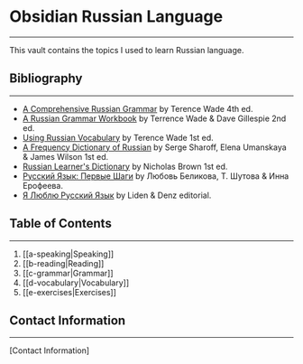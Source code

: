 # Obsidian Russian Language
---
This vault contains the topics I used to learn Russian language.
## Bibliography
---
- [A Comprehensive Russian Grammar](https://www.google.com.mx/books/edition/A_Comprehensive_Russian_Grammar/5qraDwAAQBAJ) by Terence Wade 4th ed.
- [A Russian Grammar Workbook](https://www.google.com.mx/books/edition/Russian_Grammar_Workbook/hR9YAgAAQBAJ) by Terrence Wade & Dave Gillespie 2nd ed.
- [Using Russian Vocabulary](https://www.google.com.mx/books/edition/Using_Russian_Vocabulary/zpr3DPm532AC) by Terence Wade 1st ed.
- [A Frequency Dictionary of Russian](https://www.google.com.mx/books/edition/A_Frequency_Dictionary_of_Russian/nnA2jwEACAAJ) by Serge Sharoff, Elena Umanskaya & James Wilson 1st ed.
- [Russian Learner's Dictionary](https://www.google.com.mx/books/edition/Russian_Learners_Dictionary/XkQ_rehICMAC) by Nicholas Brown 1st ed.
- [Русский Язык: Первые Шаги](https://www.litres.ru/book/inna-erofeeva/russkiy-yazyk-pervye-shagi-chast-1-50147318/) by Любовь Беликова, Т. Шутова & Инна Ерофеева.
-  [Я Люблю Русский Язык](https://www.iloverussianbooks.com/) by Liden & Denz editorial.
## Table of Contents
---
1. [[a-speaking|Speaking]]
2. [[b-reading|Reading]]
3. [[c-grammar|Grammar]]
4. [[d-vocabulary|Vocabulary]]
5. [[e-exercises|Exercises]]
## Contact Information
---
[Contact Information]
